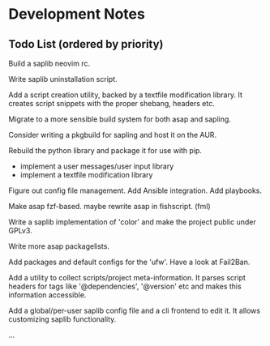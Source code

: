 # Development Notes

## Todo List (ordered by priority)

Build a saplib neovim rc.

Write saplib uninstallation script.

Add a script creation utility, backed by a textfile modification library.
It creates script snippets with the proper shebang, headers etc.

Migrate to a more sensible build system for both asap and sapling.

Consider writing a pkgbuild for sapling and host it on the AUR.

Rebuild the python library and package it for use with pip.

- implement a user messages/user input library
- implement a textfile modification library

Figure out config file management. Add Ansible integration. Add playbooks.

Make asap fzf-based. maybe rewrite asap in fishscript. (fml)

Write a saplib implementation of 'color' and make the project public under GPLv3.

Write more asap packagelists.

Add packages and default configs for the 'ufw'. Have a look at Fail2Ban.

Add a utility to collect scripts/project meta-information.
It parses script headers for tags like '@dependencies', '@version' etc and makes
this information accessible.

Add a global/per-user saplib config file and a cli frontend to edit it.
It allows customizing saplib functionality.

...
